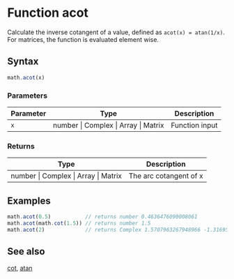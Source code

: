 <!-- Note: This file is automatically generated from source code comments. Changes made in this file will be overridden. -->
# Function acot
Calculate the inverse cotangent of a value, defined as `acot(x) = atan(1/x)`.
For matrices, the function is evaluated element wise.
## Syntax
```js
math.acot(x)
```
### Parameters
Parameter | Type | Description
--------- | ---- | -----------
`x` | number &#124; Complex &#124; Array &#124; Matrix | Function input
### Returns
Type | Description
---- | -----------
number &#124; Complex &#124; Array &#124; Matrix | The arc cotangent of x
## Examples
```js
math.acot(0.5)           // returns number 0.4636476090008061
math.acot(math.cot(1.5)) // returns number 1.5
math.acot(2)             // returns Complex 1.5707963267948966 -1.3169578969248166 i
```
## See also
[cot](cot.md),
[atan](atan.md)
